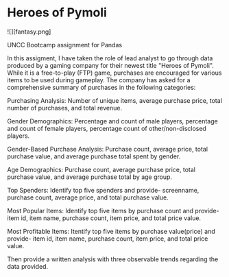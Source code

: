 # Heroes of Pymoli
![][fantasy.png]

UNCC Bootcamp assignment for Pandas

In this assigment, I have taken the role of lead analyst to go through data produced by a gaming company for their newest title "Heroes of Pymoli". While it is a free-to-play (FTP) game, purchases are encouraged for various items to be used during gameplay. The company has asked for a comprehensive summary of purchases in the following categories:

Purchasing Analysis: Number of unique items, average purchase price, total number of purchases, and total revenue.

Gender Demographics: Percentage and count of male players, percentage and count of female players, percentage count of other/non-disclosed players.

Gender-Based Purchase Analysis: Purchase count, average price, total purchase value, and average purchase total spent by gender.

Age Demographics: Purchase count, average purchase price, total purchase value, and average purchase total by age group.

Top Spenders: Identify top five spenders and provide- screenname, purchase count, average price, and total purchase value.

Most Popular Items: Identify top five items by purchase count and provide- item id, item name, purchase count, item price, and total price value.

Most Profitable Items: Itentify top five items by purchase value(price) and provide- item id, item name, purchase count, item price, and total price value.

Then provide a written analysis with three observable trends regarding the data provided.

